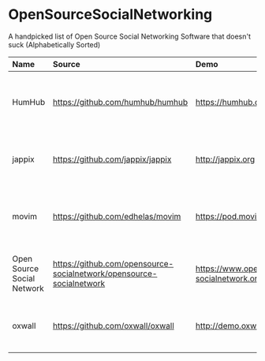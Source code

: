 # OpenSourceSocialNetworking
A handpicked list of Open Source Social Networking Software that doesn't suck (Alphabetically Sorted)

| Name |Source| Demo| License|
| :------------- | :------------- |:-------------| :-----|
|HumHub|https://github.com/humhub/humhub|https://humhub.org|GNU Affero General Public License v3|
|jappix|https://github.com/jappix/jappix|http://jappix.org|GNU Affero General Public License| v3
|movim|https://github.com/edhelas/movim|https://pod.movim.eu|GNU Affero General Public License v3|
|Open Source Social Network|https://github.com/opensource-socialnetwork/opensource-socialnetwork|https://www.opensource-socialnetwork.org/demo|GNU General Public License v2|
|oxwall|https://github.com/oxwall/oxwall|http://demo.oxwall.org|Common Public Attribution License 1.0|
